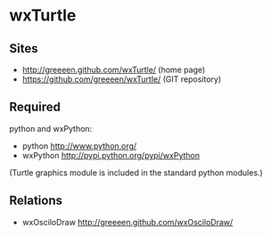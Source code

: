 wxTurtle
========

Sites
-----
  * http://greeeen.github.com/wxTurtle/ (home page)
  * https://github.com/greeeen/wxTurtle/ (GIT repository)

Required
--------
python and wxPython:

  * python http://www.python.org/
  * wxPython http://pypi.python.org/pypi/wxPython

(Turtle graphics module is included in the standard python modules.)

Relations
---------

  * wxOsciloDraw http://greeeen.github.com/wxOsciloDraw/
